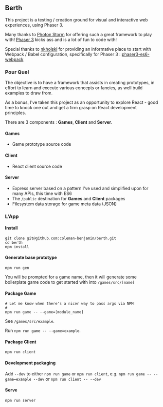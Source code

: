 ## Berth

This project is a testing / creation ground for visual and interactive web experiences, using Phaser 3.

Many thanks to [Photon Storm](https://github.com/photonstorm) for offering such a great framework to play with! [Phaser 3](https://github.com/photonstorm/phaser) kicks ass and is a lot of fun to code with!

Special thanks to [nkholski](https://github.com/nkholski) for providing an informative place to start with Webpack / Babel configuration, specifically for Phaser 3 : [phaser3-es6-webpack](https://github.com/nkholski/phaser3-es6-webpack)

### Pour Quel

The objective is to have a framework that assists in creating prototypes, in effort to learn and execute various concepts or fancies, as well build examples to draw from.

As a bonus, I've taken this project as an opportunity to explore React - good time to knock one out and get a firm grasp on React development principles.

There are 3 components : **Games**, **Client** and **Server**.

#### Games
- Game prototype source code

#### Client
- React client source code

#### Server
- Express server based on a pattern I've used and simplified upon for many APIs, this time with ES6
- The `/public` destination for **Games** and **Client** packages
- Filesystem data storage for game meta data (JSON)

### L'App

#### Install
```
git clone git@github.com:coleman-benjamin/berth.git
cd berth
npm install
```

#### Generate base prototype
```
npm run gen
```

You will be prompted for a game name, then it will generate some boilerplate game code to get started with into `/games/src/[name]`

#### Package Game
```
# Let me know when there's a nicer way to pass args via NPM
#
npm run game -- --game=[module_name]
```

See `/games/src/example`. 

Run `npm run game -- --game=example`.

#### Package Client
```
npm run client
```

#### Development packaging

Add `--dev` to either `npm run game` or `npm run client`, e.g. `npm run game -- --game=example --dev` or `npm run client -- --dev`

#### Serve
```
npm run server
```
